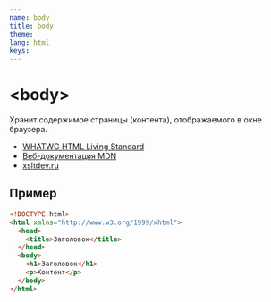 ```yaml
---
name: body
title: body
theme:
lang: html
keys:
---
```


# &lt;**body**&gt;

Хранит содержимое страницы (контента), отображаемого в окне браузера.

- [WHATWG HTML Living Standard](https://html.spec.whatwg.org/multipage/semantics.html#the-body-element)
- [Веб-документация MDN](https://developer.mozilla.org/ru/docs/Web/HTML/Element/body)
- [xsltdev.ru](https://xsltdev.ru/html/body/)

## Пример

```html
<!DOCTYPE html>
<html xmlns="http://www.w3.org/1999/xhtml">
  <head>
    <title>Заголовок</title>
  </head>
  <body>
    <h1>Заголовок</h1>
    <p>Контент</p>
  </body>
</html>
```
